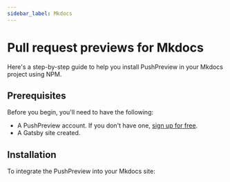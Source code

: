 ```yaml
---
sidebar_label: Mkdocs
---
```


# Pull request previews for Mkdocs

Here's a step-by-step guide to help you install PushPreview in your Mkdocs project using NPM.

## Prerequisites

Before you begin, you'll need to have the following:

- A PushPreview account. If you don't have one, [sign up for free](https://app.pushpreview.com/accounts/signup/).
- A Gatsby site created.

## Installation

To integrate the PushPreview into your Mkdocs site:

